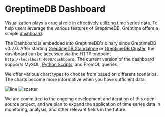 # GreptimeDB Dashboard

Visualization plays a crucial role in effectively utilizing time series data. To help users leverage the various features of GreptimeDB, Greptime offers a simple [dashboard](https://github.com/GreptimeTeam/dashboard).

The Dashboard is embedded into GreptimeDB's binary since GreptimeDB v0.2.0. After starting [GreptimeDB Standalone](greptimedb-standalone.md) or [GreptimeDB Cluster](greptimedb-cluster.md), the dashboard can be accessed via the HTTP endpoint `http://localhost:4000/dashboard`. The current version of the dashboard supports MySQL, [Python Scripts](/user-guide/python-scripts/overview.md), and PromQL queries.

We offer various chart types to choose from based on different scenarios. The charts become more informative when you have sufficient data.

![line](/dashboard-line.png)
![scatter](/dashboard-scatter.png)

We are committed to the ongoing development and iteration of this open-source project, and we plan to expand the application of time series data in monitoring, analysis, and other relevant fields in the future.
